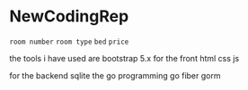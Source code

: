 # NewCodingRep
`room number`
`room type`
`bed`
`price`

the tools i have used 
are 
bootstrap 5.x for the front
html
css
js

for the backend
sqlite
the go programming
go fiber
gorm 